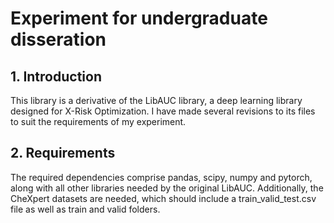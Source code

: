 # Experiment for undergraduate disseration
## 1. Introduction
This library is a derivative of the LibAUC library, a deep learning library designed for X-Risk Optimization. I have made several revisions to its files to suit the requirements of my experiment.

## 2. Requirements
The required dependencies comprise pandas, scipy, numpy and pytorch, along with all other libraries needed by the original LibAUC. Additionally, the CheXpert datasets are needed, which should include a train_valid_test.csv file as well as train and valid folders.